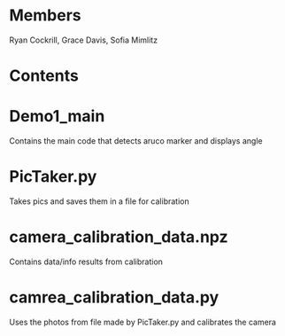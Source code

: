 # Members
Ryan Cockrill, Grace Davis, Sofia Mimlitz

# Contents

# Demo1_main
Contains the main code that detects aruco marker and displays angle

# PicTaker.py
Takes pics and saves them in a file for calibration

# camera_calibration_data.npz
Contains data/info results from calibration

# camrea_calibration_data.py
Uses the photos from file made by PicTaker.py and calibrates the camera
